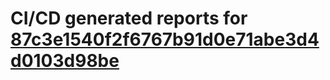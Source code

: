 # CI/CD generated reports for [87c3e1540f2f6767b91d0e71abe3d4d0103d98be](https://github.com/hydephp/develop/commit/87c3e1540f2f6767b91d0e71abe3d4d0103d98be)
